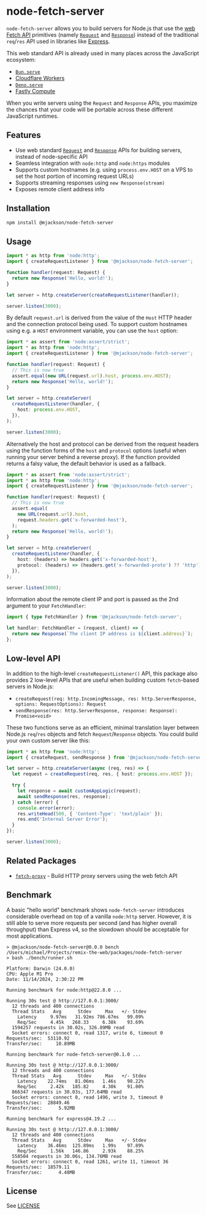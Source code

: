# node-fetch-server

`node-fetch-server` allows you to build servers for Node.js that use the [web Fetch API](https://developer.mozilla.org/en-US/docs/Web/API/Fetch_API) primitives (namely [`Request`](https://developer.mozilla.org/en-US/docs/Web/API/Request) and [`Response`](https://developer.mozilla.org/en-US/docs/Web/API/Response)) instead of the traditional `req`/`res` API used in libraries like [Express](https://expressjs.com/).

This web standard API is already used in many places across the JavaScript ecosystem:

- [`Bun.serve`](https://bun.sh/docs/api/http#bun-serve)
- [Cloudflare Workers](https://developers.cloudflare.com/workers/runtime-apis/handlers/fetch/)
- [`Deno.serve`](https://docs.deno.com/api/deno/~/Deno.serve)
- [Fastly Compute](https://js-compute-reference-docs.edgecompute.app/docs/)

When you write servers using the `Request` and `Response` APIs, you maximize the chances that your code will be portable across these different JavaScript runtimes.

## Features

- Use web standard [`Request`](https://developer.mozilla.org/en-US/docs/Web/API/Request) and [`Response`](https://developer.mozilla.org/en-US/docs/Web/API/Response) APIs for building servers, instead of node-specific API
- Seamless integration with `node:http` and `node:https` modules
- Supports custom hostnames (e.g. using `process.env.HOST` on a VPS to set the host portion of incoming request URLs)
- Supports streaming responses using `new Response(stream)`
- Exposes remote client address info

## Installation

```sh
npm install @mjackson/node-fetch-server
```

## Usage

```ts
import * as http from 'node:http';
import { createRequestListener } from '@mjackson/node-fetch-server';

function handler(request: Request) {
  return new Response('Hello, world!');
}

let server = http.createServer(createRequestListener(handler));

server.listen(3000);
```

By default `request.url` is derived from the value of the `Host` HTTP header and the connection protocol being used. To support custom hostnames using e.g. a `HOST` environment variable, you can use the `host` option:

```ts
import * as assert from 'node:assert/strict';
import * as http from 'node:http';
import { createRequestListener } from '@mjackson/node-fetch-server';

function handler(request: Request) {
  // This is now true
  assert.equal(new URL(request.url).host, process.env.HOST);
  return new Response('Hello, world!');
}

let server = http.createServer(
  createRequestListener(handler, {
    host: process.env.HOST,
  }),
);

server.listen(3000);
```

Alternatively the host and protocol can be derived from the request headers using the function forms of the `host` and `protocol` options (useful when running your server behind a reverse proxy). If the function provided returns
a falsy value, the default behavior is used as a fallback.

```ts
import * as assert from 'node:assert/strict';
import * as http from 'node:http';
import { createRequestListener } from '@mjackson/node-fetch-server';

function handler(request: Request) {
  // This is now true
  assert.equal(
    new URL(request.url).host,
    request.headers.get('x-forwarded-host'),
  );
  return new Response('Hello, world!');
}

let server = http.createServer(
  createRequestListener(handler, {
    host: (headers) => headers.get('x-forwarded-host'),
    protocol: (headers) => (headers.get('x-forwarded-proto') ?? 'http') + ':',
  }),
);

server.listen(3000);
```


Information about the remote client IP and port is passed as the 2nd argument to your `FetchHandler`:

```ts
import { type FetchHandler } from '@mjackson/node-fetch-server';

let handler: FetchHandler = (request, client) => {
  return new Response(`The client IP address is ${client.address}`);
};
```

## Low-level API

In addition to the high-level `createRequestListener()` API, this package also provides 2 low-level APIs that are useful when building custom `fetch`-based servers in Node.js:

- `createRequest(req: http.IncomingMessage, res: http.ServerResponse, options: RequestOptions): Request`
- `sendResponse(res: http.ServerResponse, response: Response): Promise<void>`

These two functions serve as an efficient, minimal translation layer between Node.js `req`/`res` objects and fetch `Request`/`Response` objects. You could build your own custom server like this:

```ts
import * as http from 'node:http';
import { createRequest, sendResponse } from '@mjackson/node-fetch-server';

let server = http.createServer(async (req, res) => {
  let request = createRequest(req, res, { host: process.env.HOST });

  try {
    let response = await customAppLogic(request);
    await sendResponse(res, response);
  } catch (error) {
    console.error(error);
    res.writeHead(500, { 'Content-Type': 'text/plain' });
    res.end('Internal Server Error');
  }
});

server.listen(3000);
```

## Related Packages

- [`fetch-proxy`](https://github.com/mjackson/remix-the-web/tree/main/packages/fetch-proxy) - Build HTTP proxy servers using the web fetch API

## Benchmark

A basic "hello world" benchmark shows `node-fetch-server` introduces considerable overhead on top of a vanilla `node:http` server. However, it is still able to serve more requests per second (and has higher overall throughput) than Express v4, so the slowdown should be acceptable for most applications.

```
> @mjackson/node-fetch-server@0.0.0 bench /Users/michael/Projects/remix-the-web/packages/node-fetch-server
> bash ./bench/runner.sh

Platform: Darwin (24.0.0)
CPU: Apple M1 Pro
Date: 11/14/2024, 2:30:22 PM

Running benchmark for node:http@22.8.0 ...

Running 30s test @ http://127.0.0.1:3000/
  12 threads and 400 connections
  Thread Stats   Avg      Stdev     Max   +/- Stdev
    Latency     9.97ms   31.92ms 786.67ms   99.09%
    Req/Sec     4.45k   268.33     6.38k    93.69%
  1594257 requests in 30.02s, 326.89MB read
  Socket errors: connect 0, read 1317, write 6, timeout 0
Requests/sec:  53110.92
Transfer/sec:     10.89MB

Running benchmark for node-fetch-server@0.1.0 ...

Running 30s test @ http://127.0.0.1:3000/
  12 threads and 400 connections
  Thread Stats   Avg      Stdev     Max   +/- Stdev
    Latency    22.74ms   81.06ms   1.46s    98.22%
    Req/Sec     2.42k   185.82     4.30k    91.80%
  866347 requests in 30.03s, 177.64MB read
  Socket errors: connect 0, read 1496, write 3, timeout 0
Requests/sec:  28849.46
Transfer/sec:      5.92MB

Running benchmark for express@4.19.2 ...

Running 30s test @ http://127.0.0.1:3000/
  12 threads and 400 connections
  Thread Stats   Avg      Stdev     Max   +/- Stdev
    Latency    36.46ms  125.89ms   1.99s    97.89%
    Req/Sec     1.56k   146.86     2.93k    88.25%
  558504 requests in 30.06s, 134.76MB read
  Socket errors: connect 0, read 1261, write 11, timeout 36
Requests/sec:  18579.11
Transfer/sec:      4.48MB
```

## License

See [LICENSE](https://github.com/mjackson/remix-the-web/blob/main/LICENSE)
